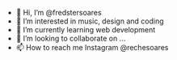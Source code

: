 - 👋 Hi, I’m @fredstersoares
- 👀 I’m interested in music, design and coding
- 🌱 I’m currently learning web development
- 💞️ I’m looking to collaborate on ...
- 📫 How to reach me Instagram @rechesoares

<!---
fredstersoares/fredstersoares is a ✨ special ✨ repository because its `README.md` (this file) appears on your GitHub profile.
You can click the Preview link to take a look at your changes.
--->
